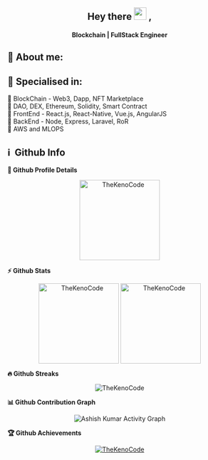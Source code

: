 <h2 align="center">
  Hey there <img src="https://media.giphy.com/media/hvRJCLFzcasrR4ia7z/giphy.gif" width="28"> ,
   <!-- I'm <a href="">Keno</a>!  -->
</h2>

<h4 align='center'>
  Blockchain | FullStack Engineer
</h4>



## 🧑 About me:



<h2>🥇 Specialised in:</h2>
<p>🔸 BlockChain - Web3, Dapp, NFT Marketplace
  <br>🔸 DAO, DEX, Ethereum, Solidity, Smart Contract
<br>🔸 FrontEnd - React.js, React-Native, Vue.js, AngularJS
<br>🔸 BackEnd - Node, Express, Laravel, RoR
<br>🔸 AWS and MLOPS
<p>

<h2>ℹ️ &nbsp;Github Info</h2>
	
  <summary><b>🔎 Github Profile Details</b></summary>
<p align="center"><img height="180em" src="https://github-profile-summary-cards.vercel.app/api/cards/profile-details?username=TheKenoCode&theme=github_dark" alt="TheKenoCode" align = "center"/></p>

  <summary><b>⚡ Github Stats</b></summary>
<p align="center"><img height="180em" src="https://github-readme-stats.vercel.app/api?username=TheKenoCode&hide_border=true&count_private=true&show_icons=true&theme=radical" alt="TheKenoCode" align = "center"/>
<img height="180em" src="https://github-readme-stats.vercel.app/api/top-langs?username=TheKenoCode&show_icons=true&locale=en&layout=compact&hide_border=true&theme=radical" alt="TheKenoCode" align = "center"/></p>

 <summary><b>🔥 Github Streaks</b></summary>
<p align="center"><img src="https://github-readme-streak-stats.herokuapp.com/?user=TheKenoCode&theme=black-ice&hide_border=true&stroke=0000&background=0D1117&ring=e05397&fire=e05397&currStreakLabel=e05397" alt="TheKenoCode" /></p>

<summary><b>📊 Github Contribution Graph</b></summary>
<p align="center"<a href="#"><img alt="Ashish Kumar Activity Graph" src="https://activity-graph.herokuapp.com/graph?username=TheKenoCode&bg_color=0D1117&color=e05397&line=e05397&point=FFFFFF&hide_border=true&" /></a></p>
<!-- </details>
<details>    -->
 <summary><b>🏆 Github Achievements</b></summary>
<p align="center"> <a href="https://github.com/TheKenoCode"><img src="https://github-profile-trophy.vercel.app/?username=TheKenoCode&margin-w=5&theme=radical" alt="TheKenoCode" /></a> </p>

<br>

